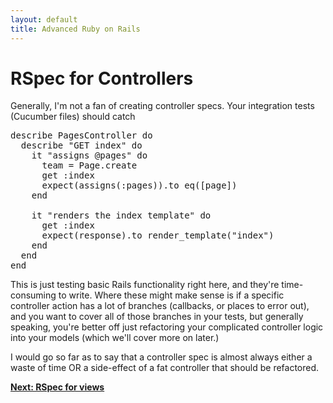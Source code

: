 ```yaml
---
layout: default
title: Advanced Ruby on Rails
---
```


# RSpec for Controllers

Generally, I'm not a fan of creating controller specs. Your integration tests (Cucumber files) should catch 

<pre>
describe PagesController do
  describe "GET index" do
    it "assigns @pages" do
      team = Page.create
      get :index
      expect(assigns(:pages)).to eq([page])
    end

    it "renders the index template" do
      get :index
      expect(response).to render_template("index")
    end
  end
end
</pre>

This is just testing basic Rails functionality right here, and they're time-consuming to write.  Where these might make sense is if a specific controller action has a lot of branches (callbacks, or places to error out), and you want to cover all of those branches in your tests, but generally speaking, you're better off just refactoring your complicated controller logic into your models (which we'll cover more on later.)

I would go so far as to say that a controller spec is almost always either a waste of time OR a side-effect of a fat controller that should be refactored.

**[Next: RSpec for views](views.html)**
